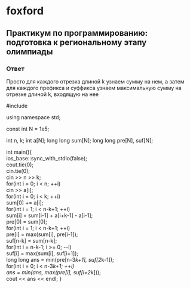 # foxford
## Практикум по программированию: подготовка к региональному этапу олимпиады ##
### Ответ ###
Просто для каждого отрезка длиной k узнаем сумму на нем, 
а затем для каждого префикса и суффикса узнаем максимальную сумму на отрезке длиной k, входящую на нее

#include <iostream>

using namespace std;

const int N = 1e5;

int n, k; 
int a[N]; 
long long sum[N]; 
long long pre[N], suf[N];

int main(){     
	ios_base::sync_with_stdio(false);     
	cout.tie(0);     
	cin.tie(0);     
	cin >> n >> k;     
	for(int i = 0; i < n; ++i)         
	cin >> a[i];     
	for(int i = 0; i < k; ++i)         
	sum[0] += a[i];     
	for(int i = 1; i < n-k+1; ++i)         
	sum[i] = sum[i-1] + a[i+k-1] - a[i-1];     
	pre[0] = sum[0];     
	for(int i = 1; i < n-k+1; ++i)         
	pre[i] = max(sum[i], pre[i-1]);     
	suf[n-k] = sum[n-k];     
	for(int i = n-k-1; i >= 0; --i)         
	suf[i] = max(sum[i], suf[i+1]);     
	long long ans = min(pre[n-3*k+1], suf[2*k-1]);     
	for(int i = 0; i < n-3*k+1; ++i)         
	ans = min(ans, max(pre[i], suf[i+2*k]));     
	cout << ans << endl; 
}

